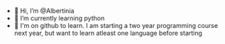 - 👋 Hi, I’m @Albertinia
- 🌱 I’m currently learning python
- 👾 I'm on github to learn. I am starting a two year programming course next year, but want to learn atleast one language before starting

<!---
Albertinia/Albertinia is a ✨ special ✨ repository because its `README.md` (this file) appears on your GitHub profile.
You can click the Preview link to take a look at your changes.
--->

